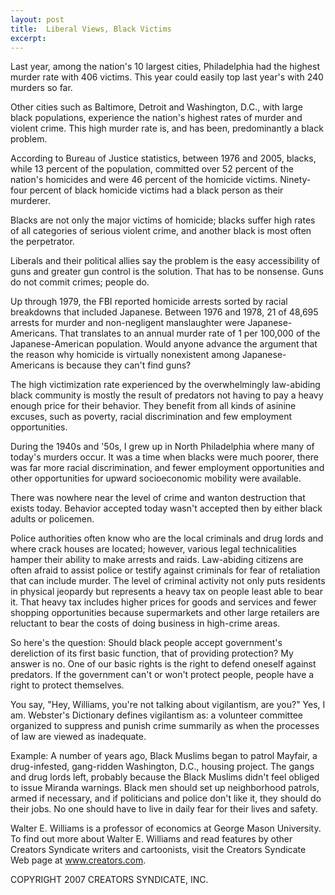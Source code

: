 ```yaml
---
layout: post
title:  Liberal Views, Black Victims
excerpt:
---
```


Last year, among the nation's 10 largest cities, Philadelphia had the highest murder rate with 406 victims. This year could easily top last year's with 240 murders so far.

Other cities such as Baltimore, Detroit and Washington, D.C., with large black populations, experience the nation's highest rates of murder and violent crime. This high murder rate is, and has been, predominantly a black problem.

According to Bureau of Justice statistics, between 1976 and 2005, blacks, while 13 percent of the population, committed over 52 percent of the nation's homicides and were 46 percent of the homicide victims. Ninety-four percent of black homicide victims had a black person as their murderer.

Blacks are not only the major victims of homicide; blacks suffer high rates of all categories of serious violent crime, and another black is most often the perpetrator.

Liberals and their political allies say the problem is the easy accessibility of guns and greater gun control is the solution. That has to be nonsense. Guns do not commit crimes; people do.

Up through 1979, the FBI reported homicide arrests sorted by racial breakdowns that included Japanese. Between 1976 and 1978, 21 of 48,695 arrests for murder and non-negligent manslaughter were Japanese-Americans. That translates to an annual murder rate of 1 per 100,000 of the Japanese-American population. Would anyone advance the argument that the reason why homicide is virtually nonexistent among Japanese-Americans is because they can't find guns?

The high victimization rate experienced by the overwhelmingly law-abiding black community is mostly the result of predators not having to pay a heavy enough price for their behavior. They benefit from all kinds of asinine excuses, such as poverty, racial discrimination and few employment opportunities.

During the 1940s and '50s, I grew up in North Philadelphia where many of today's murders occur. It was a time when blacks were much poorer, there was far more racial discrimination, and fewer employment opportunities and other opportunities for upward socioeconomic mobility were available.

 There was nowhere near the level of crime and wanton destruction that exists today. Behavior accepted today wasn't accepted then by either black adults or policemen.

Police authorities often know who are the local criminals and drug lords and where crack houses are located; however, various legal technicalities hamper their ability to make arrests and raids. Law-abiding citizens are often afraid to assist police or testify against criminals for fear of retaliation that can include murder. The level of criminal activity not only puts residents in physical jeopardy but represents a heavy tax on people least able to bear it. That heavy tax includes higher prices for goods and services and fewer shopping opportunities because supermarkets and other large retailers are reluctant to bear the costs of doing business in high-crime areas.

So here's the question: Should black people accept government's dereliction of its first basic function, that of providing protection? My answer is no. One of our basic rights is the right to defend oneself against predators. If the government can't or won't protect people, people have a right to protect themselves.

You say, "Hey, Williams, you're not talking about vigilantism, are you?" Yes, I am. Webster's Dictionary defines vigilantism as: a volunteer committee organized to suppress and punish crime summarily as when the processes of law are viewed as inadequate.

Example: A number of years ago, Black Muslims began to patrol Mayfair, a drug-infested, gang-ridden Washington, D.C., housing project. The gangs and drug lords left, probably because the Black Muslims didn't feel obliged to issue Miranda warnings. Black men should set up neighborhood patrols, armed if necessary, and if politicians and police don't like it, they should do their jobs. No one should have to live in daily fear for their lives and safety.

Walter E. Williams is a professor of economics at George Mason University. To find out more about Walter E. Williams and read features by other Creators Syndicate writers and cartoonists, visit the Creators Syndicate Web page at www.creators.com.

COPYRIGHT 2007 CREATORS SYNDICATE, INC.
